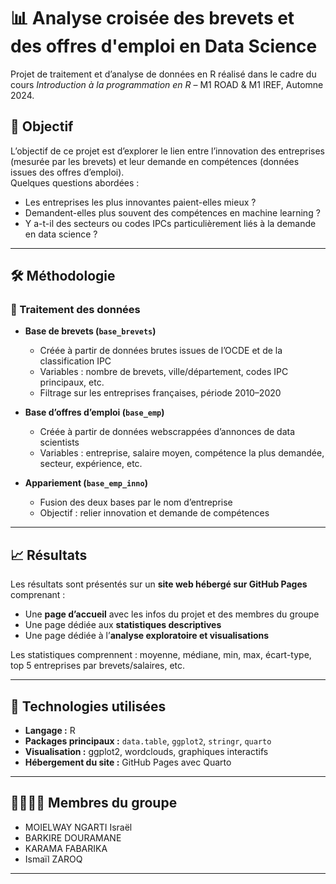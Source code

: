 # 📊 Analyse croisée des brevets et des offres d'emploi en Data Science

Projet de traitement et d’analyse de données en R réalisé dans le cadre du cours *Introduction à la programmation en R* – M1 ROAD & M1 IREF, Automne 2024.

## 🎯 Objectif

L’objectif de ce projet est d’explorer le lien entre l’innovation des entreprises (mesurée par les brevets) et leur demande en compétences (données issues des offres d’emploi).  
Quelques questions abordées :
- Les entreprises les plus innovantes paient-elles mieux ?
- Demandent-elles plus souvent des compétences en machine learning ?
- Y a-t-il des secteurs ou codes IPCs particulièrement liés à la demande en data science ?

---

## 🛠️ Méthodologie

### 📁 Traitement des données

- **Base de brevets (`base_brevets`)**
  - Créée à partir de données brutes issues de l’OCDE et de la classification IPC
  - Variables : nombre de brevets, ville/département, codes IPC principaux, etc.
  - Filtrage sur les entreprises françaises, période 2010–2020

- **Base d’offres d’emploi (`base_emp`)**
  - Créée à partir de données webscrappées d’annonces de data scientists
  - Variables : entreprise, salaire moyen, compétence la plus demandée, secteur, expérience, etc.

- **Appariement (`base_emp_inno`)**
  - Fusion des deux bases par le nom d’entreprise
  - Objectif : relier innovation et demande de compétences

---

## 📈 Résultats

Les résultats sont présentés sur un **site web hébergé sur GitHub Pages** comprenant :
- Une **page d’accueil** avec les infos du projet et des membres du groupe
- Une page dédiée aux **statistiques descriptives**
- Une page dédiée à l’**analyse exploratoire et visualisations**

Les statistiques comprennent : moyenne, médiane, min, max, écart-type, top 5 entreprises par brevets/salaires, etc.

---

## 🧪 Technologies utilisées

- **Langage :** R
- **Packages principaux :** `data.table`, `ggplot2`, `stringr`, `quarto`
- **Visualisation :** ggplot2, wordclouds, graphiques interactifs
- **Hébergement du site :** GitHub Pages avec Quarto

---

## 👨‍👩‍👧‍👦 Membres du groupe

- MOIELWAY NGARTI Israël
- BARKIRE DOURAMANE
- KARAMA FABARIKA
- Ismaïl ZAROQ

---


